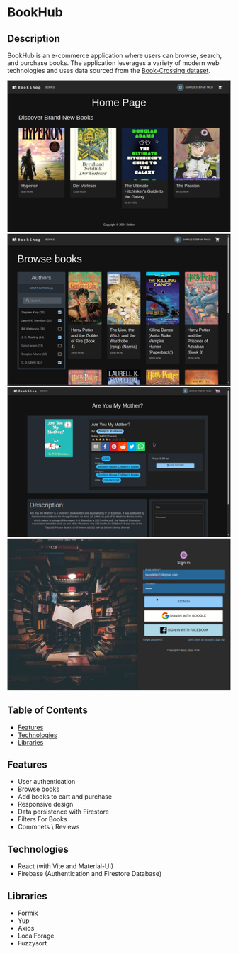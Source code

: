# BookHub

## Description

BookHub is an e-commerce application where users can browse, search, and purchase books. The application leverages a variety of modern web technologies and uses data sourced from the [Book-Crossing dataset](https://www.kaggle.com/datasets/ruchi798/bookcrossing-dataset).

![Home Page](screenshots/home.png)
![Browse Page](screenshots/browse.png)
![Book Details](screenshots/details.png)
![Authentication](screenshots/signin.png)

## Table of Contents

- [Features](#features)
- [Technologies](#technologies)
- [Libraries](#libraries)

## Features

- User authentication
- Browse books
- Add books to cart and purchase
- Responsive design
- Data persistence with Firestore
- Filters For Books
- Commnets \ Reviews

## Technologies

- React (with Vite and Material-UI)
- Firebase (Authentication and Firestore Database)

## Libraries

- Formik
- Yup
- Axios
- LocalForage
- Fuzzysort